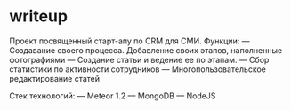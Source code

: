 # writeup

Проект посвященный старт-апу по CRM для СМИ.
Функции:
— Создавание своего процесса. Добавление своих этапов, наполненные фотографиями
— Создание статьи и ведение ее по этапам.
— Сбор статистики по активности сотрудников
— Многопользовательское редактирование статей

Стек технологий: 
— Meteor 1.2
— MongoDB
— NodeJS
